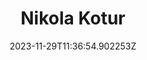 ---
title: "Nikola Kotur"
category: "IndieWeb & Personal Blogs"
site_url: https://nikola.kotur.org/
feed_url: https://nikola.kotur.org/feed/
date: 2023-11-29T11:36:54.902253Z
domain: nikola.kotur.org

---